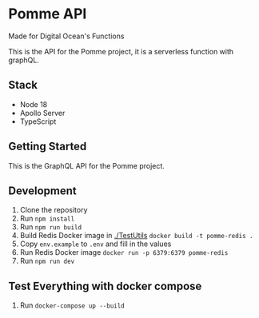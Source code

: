 # Pomme API

Made for Digital Ocean's Functions

This is the API for the Pomme project, it is a serverless function with graphQL. 

## Stack
* Node 18
* Apollo Server
* TypeScript

## Getting Started

This is the GraphQL API for the Pomme project.

## Development

1. Clone the repository
2. Run `npm install`
3. Run `npm run build`
4. Build Redis Docker image in [./TestUtils](./TestUtils) `docker build -t pomme-redis .`
5. Copy `env.example` to `.env` and fill in the values
6. Run Redis Docker image `docker run -p 6379:6379 pomme-redis`
7. Run `npm run dev`

## Test Everything with docker compose

1. Run `docker-compose up --build`
